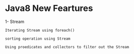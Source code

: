 # Java8 New Feartures 

1- Stream 

  	Iterating Stream using foreach() 
	
  	sorting operation using Stream
	
  	Using proedicates and collectors to filter out the Stream
